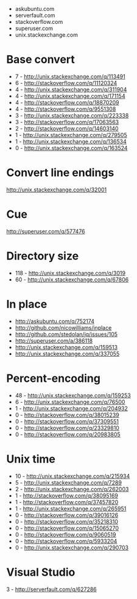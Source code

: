 - askubuntu.com
- serverfault.com
- stackoverflow.com
- superuser.com
- unix.stackexchange.com

Base convert
============================================
- 7 - http://unix.stackexchange.com/q/113491
- 6 - http://stackoverflow.com/q/11120324
- 4 - http://unix.stackexchange.com/q/311904
- 4 - http://unix.stackexchange.com/q/171154
- 4 - http://stackoverflow.com/q/18870209
- 4 - http://stackoverflow.com/q/9551308
- 3 - http://unix.stackexchange.com/q/223338
- 3 - http://stackoverflow.com/q/17063563
- 2 - http://stackoverflow.com/q/14603140
- 1 - http://unix.stackexchange.com/q/279505
- 1 - http://unix.stackexchange.com/q/136534
- 0 - http://unix.stackexchange.com/q/163524

Convert line endings
=====================================
http://unix.stackexchange.com/q/32001

Cue
=============================
http://superuser.com/q/577476

Directory size
============================================
- 118 - http://unix.stackexchange.com/q/3019
- 60 - http://unix.stackexchange.com/q/67806

In place
===============================
- http://askubuntu.com/q/752174
- http://github.com/nicowilliams/inplace
- http://github.com/stedolan/jq/issues/105
- http://superuser.com/a/386118
- http://unix.stackexchange.com/q/159513
- http://unix.stackexchange.com/q/337055

Percent-encoding
=============================================
- 48 - http://unix.stackexchange.com/q/159253
- 6 - http://unix.stackexchange.com/q/76500
- 1 - http://unix.stackexchange.com/q/204932
- 0 - http://stackoverflow.com/q/38015239
- 0 - http://stackoverflow.com/q/37309551
- 0 - http://stackoverflow.com/q/23329810
- 0 - http://stackoverflow.com/q/20983805

Unix time
=============================================
- 10 - http://unix.stackexchange.com/q/215934
- 5 - http://unix.stackexchange.com/q/7289
- 2 - http://unix.stackexchange.com/q/262003
- 1 - http://stackoverflow.com/q/38095169
- 1 - http://stackoverflow.com/q/37457820
- 1 - http://unix.stackexchange.com/q/265951
- 0 - http://stackoverflow.com/q/39016126
- 0 - http://stackoverflow.com/q/35218310
- 0 - http://stackoverflow.com/q/15065270
- 0 - http://stackoverflow.com/q/9060519
- 0 - http://stackoverflow.com/q/5933204
- 0 - http://unix.stackexchange.com/q/290703

Visual Studio
===================================
3 - http://serverfault.com/q/627286
